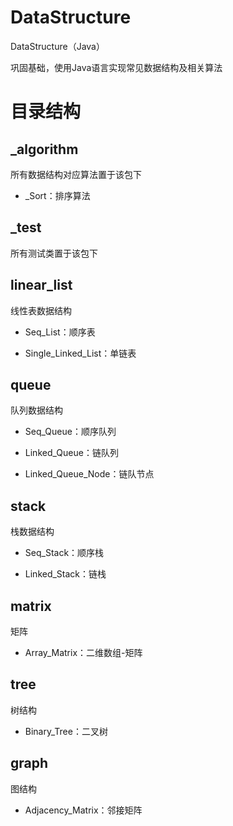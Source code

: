 # DataStructure
DataStructure（Java）

巩固基础，使用Java语言实现常见数据结构及相关算法

# 目录结构
## _algorithm
所有数据结构对应算法置于该包下

- _Sort：排序算法

## _test
所有测试类置于该包下

## linear_list

线性表数据结构

- Seq_List：顺序表

- Single_Linked_List：单链表

## queue

队列数据结构

- Seq_Queue：顺序队列

- Linked_Queue：链队列

- Linked_Queue_Node：链队节点

## stack

栈数据结构

- Seq_Stack：顺序栈

- Linked_Stack：链栈

## matrix

矩阵

- Array_Matrix：二维数组-矩阵


## tree

树结构

- Binary_Tree：二叉树

## graph

图结构

- Adjacency_Matrix：邻接矩阵
